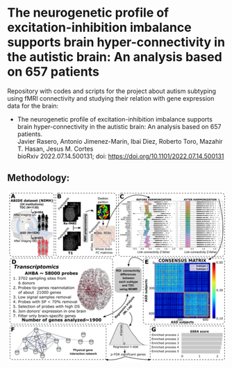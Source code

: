 # The neurogenetic profile of excitation-inhibition imbalance supports brain hyper-connectivity in the autistic brain: An analysis based on 657 patients

Repository with codes and scripts for the project about autism subtyping using fMRI connectivity and studying their relation with gene expression data for the brain:

- The neurogenetic profile of excitation-inhibition imbalance supports brain hyper-connectivity in the autistic brain: An analysis based on 657 patients.<br>
  Javier Rasero, Antonio Jimenez-Marin, Ibai Diez, Roberto Toro, Mazahir T. Hasan, Jesus M. Cortes <br>
  bioRxiv 2022.07.14.500131; doi: https://doi.org/10.1101/2022.07.14.500131


## Methodology:
![alt text](https://github.com/compneurobilbao/asd-subtyping-enrichment/blob/main/Figure1.png)
